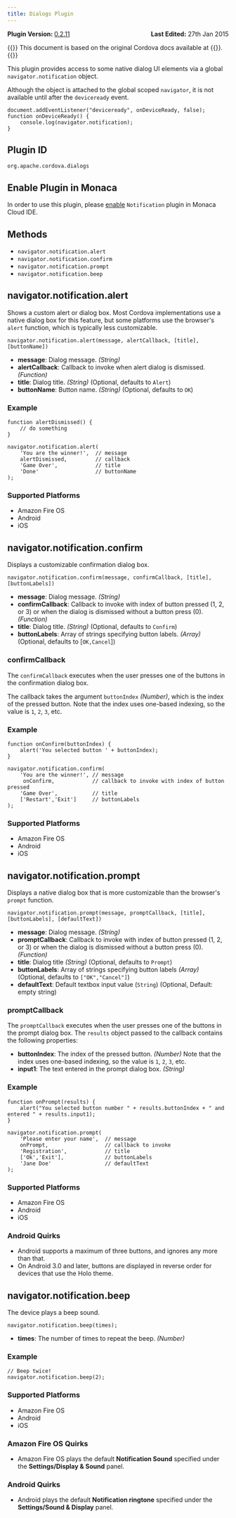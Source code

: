 ```yaml
---
title: Dialogs Plugin
---
```


<div>
  <div  style="float: left;" align="left"><b>Plugin Version: </b><a href="https://github.com/apache/cordova-plugin-dialogs/blob/master/RELEASENOTES.md#0211-dec-02-2014">0.2.11</a></div>   
  <div align="right" style="float: right;"><b>Last Edited:</b> 27th Jan 2015</div>
  <br/>
</div>

{{<note>}}
This document is based on the original Cordova docs available at {{<link title="Cordova Docs" href="https://github.com/apache/cordova-plugin-dialogs">}}.
{{</note>}}

This plugin provides access to some native dialog UI elements via a
global `navigator.notification` object.

Although the object is attached to the global scoped `navigator`, it is
not available until after the `deviceready` event.

    document.addEventListener("deviceready", onDeviceReady, false);
    function onDeviceReady() {
        console.log(navigator.notification);
    }

Plugin ID
---------

    org.apache.cordova.dialogs

Enable Plugin in Monaca
-----------------------

In order to use this plugin, please [enable](/en/products_guide/monaca_ide/dependencies/cordova_plugin/#add-plugins)
`Notification` plugin in Monaca Cloud IDE.

Methods
-------

-   `navigator.notification.alert`
-   `navigator.notification.confirm`
-   `navigator.notification.prompt`
-   `navigator.notification.beep`

navigator.notification.alert
----------------------------

Shows a custom alert or dialog box. Most Cordova implementations use a
native dialog box for this feature, but some platforms use the browser's
`alert` function, which is typically less customizable.

    navigator.notification.alert(message, alertCallback, [title], [buttonName])

-   **message**: Dialog message. *(String)*
-   **alertCallback**: Callback to invoke when alert dialog is
    dismissed. *(Function)*
-   **title**: Dialog title. *(String)* (Optional, defaults to `Alert`)
-   **buttonName**: Button name. *(String)* (Optional, defaults to `OK`)

### Example

    function alertDismissed() {
        // do something
    }

    navigator.notification.alert(
        'You are the winner!',  // message
        alertDismissed,         // callback
        'Game Over',            // title
        'Done'                  // buttonName
    );

### Supported Platforms

-   Amazon Fire OS
-   Android
-   iOS

navigator.notification.confirm
------------------------------

Displays a customizable confirmation dialog box.

    navigator.notification.confirm(message, confirmCallback, [title], [buttonLabels])

-   **message**: Dialog message. *(String)*
-   **confirmCallback**: Callback to invoke with index of button pressed
    (1, 2, or 3) or when the dialog is dismissed without a button press
    (0). *(Function)*
-   **title**: Dialog title. *(String)* (Optional, defaults to
    `Confirm`)
-   **buttonLabels**: Array of strings specifying button labels.
    *(Array)* (Optional, defaults to \[`OK,Cancel`\])

### confirmCallback

The `confirmCallback` executes when the user presses one of the buttons
in the confirmation dialog box.

The callback takes the argument `buttonIndex` *(Number)*, which is the
index of the pressed button. Note that the index uses one-based
indexing, so the value is `1`, `2`, `3`, etc.

### Example

    function onConfirm(buttonIndex) {
        alert('You selected button ' + buttonIndex);
    }

    navigator.notification.confirm(
        'You are the winner!', // message
         onConfirm,            // callback to invoke with index of button pressed
        'Game Over',           // title
        ['Restart','Exit']     // buttonLabels
    );

### Supported Platforms

-   Amazon Fire OS
-   Android
-   iOS

navigator.notification.prompt
-----------------------------

Displays a native dialog box that is more customizable than the
browser's `prompt` function.

    navigator.notification.prompt(message, promptCallback, [title], [buttonLabels], [defaultText])

-   **message**: Dialog message. *(String)*
-   **promptCallback**: Callback to invoke with index of button pressed
    (1, 2, or 3) or when the dialog is dismissed without a button press
    (0). *(Function)*
-   **title**: Dialog title *(String)* (Optional, defaults to `Prompt`)
-   **buttonLabels**: Array of strings specifying button labels
    *(Array)* (Optional, defaults to `["OK","Cancel"]`)
-   **defaultText**: Default textbox input value (`String`) (Optional,
    Default: empty string)

### promptCallback

The `promptCallback` executes when the user presses one of the buttons
in the prompt dialog box. The `results` object passed to the callback
contains the following properties:

-   **buttonIndex**: The index of the pressed button. *(Number)* Note
    that the index uses one-based indexing, so the value is `1`, `2`,
    `3`, etc.
-   **input1**: The text entered in the prompt dialog box. *(String)*

### Example

    function onPrompt(results) {
        alert("You selected button number " + results.buttonIndex + " and entered " + results.input1);
    }

    navigator.notification.prompt(
        'Please enter your name',  // message
        onPrompt,                  // callback to invoke
        'Registration',            // title
        ['Ok','Exit'],             // buttonLabels
        'Jane Doe'                 // defaultText
    );

### Supported Platforms

-   Amazon Fire OS
-   Android
-   iOS

### Android Quirks

-   Android supports a maximum of three buttons, and ignores any more
    than that.
-   On Android 3.0 and later, buttons are displayed in reverse order for
    devices that use the Holo theme.

navigator.notification.beep
---------------------------

The device plays a beep sound.

    navigator.notification.beep(times);

-   **times**: The number of times to repeat the beep. *(Number)*

### Example

    // Beep twice!
    navigator.notification.beep(2);

### Supported Platforms

-   Amazon Fire OS
-   Android
-   iOS

### Amazon Fire OS Quirks

-   Amazon Fire OS plays the default **Notification Sound** specified
    under the **Settings/Display & Sound** panel.

### Android Quirks

-   Android plays the default **Notification ringtone** specified under
    the **Settings/Sound & Display** panel.

